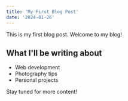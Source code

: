 ```yaml
---
title: 'My First Blog Post'
date: '2024-01-26'
---
```


This is my first blog post. Welcome to my blog!

## What I'll be writing about

- Web development
- Photography tips
- Personal projects

Stay tuned for more content!
